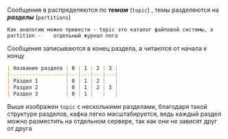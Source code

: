Сообщения в распределяются по ***темам*** (`topic`) , темы разделяются на ***разделы*** (`partitions`)

	Как аналогию можно привести - topic это каталог файловой системы, а partition -    отдельный журнал лога

Сообщения записываются в конец раздела, а читаются от начала к концу


```markdown
| Название раздела | 0 | 1 | 2 | 3 |
|------------------|---|---|---|---|
| Раздел 1         | 0 | 1 | 2 |   |
| Раздел 2         | 0 | 1 | 2 | 3 |
| Раздел 3         | 0 | 1 |   |   |
```

Выше изображен `topic` с несколькими разделами, благодаря такой структуре разделов,  кафка легко масштабируется, ведь каждый раздел можно разместить на отдельном сервере, так как они не зависят друг от друга

